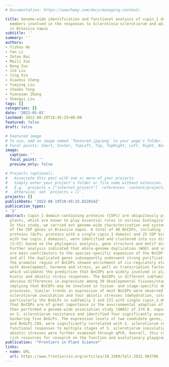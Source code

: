 ```yaml
---
# Documentation: https://wowchemy.com/docs/managing-content/

title: Genome-wide identification and functional analysis of cupin_1 domain-containing
  members involved in the responses to Sclerotinia sclerotiorum and abiotic stress
  in Brassica napus
subtitle: ''
summary: ''
authors:
- Yizhou He
- Yan Li
- Zetao Bai
- Meili Xie
- Rong Zuo
- Jie Liu
- Jing Xia
- Xiaohui Cheng
- Yueying Liu
- Chaobo Tong
- Yuanyuan Zhang
- Shengyi Liu
tags: []
categories: []
date: '2022-01-01'
lastmod: 2022-08-19T18:45:25+08:00
featured: false
draft: false

# Featured image
# To use, add an image named `featured.jpg/png` to your page's folder.
# Focal points: Smart, Center, TopLeft, Top, TopRight, Left, Right, BottomLeft, Bottom, BottomRight.
image:
  caption: ''
  focal_point: ''
  preview_only: false

# Projects (optional).
#   Associate this post with one or more of your projects.
#   Simply enter your project's folder or file name without extension.
#   E.g. `projects = ["internal-project"]` references `content/project/deep-learning/index.md`.
#   Otherwise, set `projects = []`.
projects: []
publishDate: '2022-08-19T10:45:25.022014Z'
publication_types:
- '2'
abstract: Cupin_1 domain-containing proteins (CDPs) are ubiquitously present in higher
  plants, which are known to play essential roles in various biological processes.
  In this study, we carried out genome-wide characterization and systematic investigation
  of the CDP genes in Brassica napus. A total of 96 BnCDPs, including 71 germin-like
  proteins (GLPs; proteins with a single cupin_1 domain) and 25 CDP bicupins (proteins
  with two cupin_1 domains), were identified and clustered into six distinct subfamilies
  (I–VI) based on the phylogenic analysis, gene structure and motif distribution.
  Further analysis indicated that whole-genome duplication (WGD) and segmental duplication
  are main contributors to the species-specific expansion of the BnCDP gene family,
  and all the duplicated genes subsequently underwent strong purification selection.
  The promoter region of BnCDPs showed enrichment of cis-regulatory elements associated
  with development, hormone and stress, as well as transcription factor binding sites,
  which validates the prediction that BnCDPs are widely involved in plant growth and
  biotic and abiotic stress responses. The BnCDPs in different subfamilies exhibited
  obvious differences in expression among 30 developmental tissues/stages of B. napus,
  implying that BnCDPs may be involved in tissue- and stage-specific developmental
  processes. Similar trends in expression of most BnCDPs were observed under Sclerotinia
  sclerotiorum inoculation and four abiotic stresses (dehydration, cold, ABA and salinity),
  particularly the BnGLPs in subfamily I and III with single cupin_1 domain, revealing
  that BnCDPs are of great importance in the environmental adaption of B. napus. We
  then performed a genome-wide association study (GWAS) of 274 B. napus core germplasms
  on S. sclerotiorum resistance and identified four significantly associated loci
  harboring five BnGLPs. The expression levels of two candidate genes, BnGLP1.A08
  and BnGLP1.C08, were significantly correlated with S. sclerotiorum resistance. Their
  functional responses to multiple stages of S. sclerotiorum inoculation and four
  abiotic stresses were further examined through qPCR. Overall, this study provides
  rich resources for research on the function and evolutionary playground of CDP genes.
publication: '*Frontiers in Plant Science*'
links:
- name: URL
  url: https://www.frontiersin.org/articles/10.3389/fpls.2022.983786
---
```

